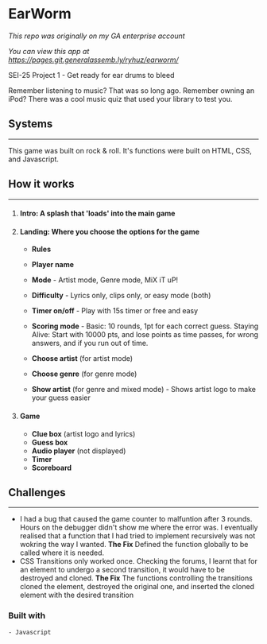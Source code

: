 # EarWorm
*This repo was originally on my GA enterprise account*

*You can view this app at https://pages.git.generalassemb.ly/ryhuz/earworm/*

SEI-25 Project 1 - Get ready for ear drums to bleed

Remember listening to music? That was so long ago.
Remember owning an iPod? There was a cool music quiz that used your library to test you.

## Systems
---
This game was built on rock & roll. It's functions were built on HTML, CSS, and Javascript.

## How it works
---
1. #### Intro: A splash that 'loads' into the main game

1. ####  Landing: Where you choose the options for the game
    * **Rules**
    * **Player name**
    * **Mode** - Artist mode, Genre mode, MiX iT uP!
    * **Difficulty** - Lyrics only, clips only, or easy mode (both)
    * **Timer on/off** - Play with 15s timer or free and easy
    * **Scoring mode** - Basic: 10 rounds, 1pt for each correct guess. Staying Alive: Start with 10000 pts, and lose points as time passes, for wrong answers, and if you run out of time.
    
    * **Choose artist** (for artist mode)
    * **Choose genre** (for genre mode)
    * **Show artist** (for genre and mixed mode) - Shows artist logo to make your guess easier
1. #### Game
    * **Clue box** (artist logo and lyrics)
    * **Guess box**
    * **Audio player** (not displayed)
    * **Timer**
    * **Scoreboard**

## Challenges
---
   * I had a bug that caused the game counter to malfuntion after 3 rounds. Hours on the debugger didn't show me where the error was. I eventually realised that a function that I had tried to implement recursively was not wokring the way I wanted.
   **The Fix**
   Defined the function globally to be called where it is needed.
   * CSS Transitions only worked once. Checking the forums, I learnt that for an element to undergo a second transition, it would have to be destroyed and cloned.
   **The Fix**
   The functions controlling the transitions cloned the element, destroyed the original one, and inserted the cloned element with the desired transition
   
### Built with
    - Javascript
